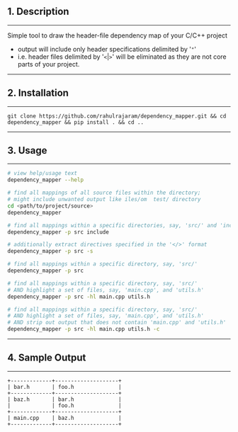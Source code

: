 ## 1. Description

---------

Simple tool to draw the header-file dependency map of your C/C++ project
  - output will include only header specifications delimited by '`"`'
  - i.e. header files delimited by '`<`|`>`' will be eliminated as they are not core parts of your project. 

-------

## 2. Installation

------------------

```
git clone https://github.com/rahulrajaram/dependency_mapper.git && cd dependency_mapper && pip install . && cd ..
```

------------------

## 3. Usage

-------

```sh
# view help/usage text
dependency_mapper --help

# find all mappings of all source files within the directory;
# might include unwanted output like iles/om  test/ directory
cd <path/to/project/source>
dependency_mapper

# find all mappings within a specific directories, say, 'src/' and 'include/'
dependency_mapper -p src include

# additionally extract directives specified in the '</>' format
dependency_mapper -p src -s

# find all mappings within a specific directory, say, 'src/'
dependency_mapper -p src

# find all mappings within a specific directory, say, 'src/'
# AND highlight a set of files, say, 'main.cpp', and 'utils.h'
dependency_mapper -p src -hl main.cpp utils.h

# find all mappings within a specific directory, say, 'src/'
# AND highlight a set of files, say, 'main.cpp', and 'utils.h'
# AND strip out output that does not contain 'main.cpp' and 'utils.h'
dependency_mapper -p src -hl main.cpp utils.h -c
```

-------

## 4. Sample Output

--------------
```
+-------------+--------------------+
| bar.h       | foo.h              | 
+-------------+--------------------+
| baz.h       | bar.h              |
|             | foo.h              |
+-------------+--------------------+
| main.cpp    | baz.h              | 
+-------------+--------------------+
```

